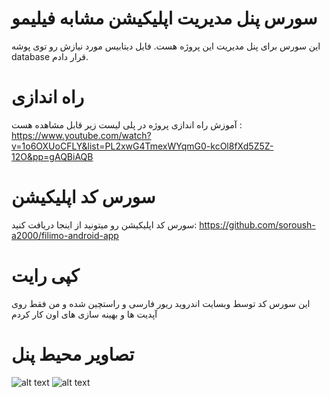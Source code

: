 # سورس پنل مدیریت اپلیکیشن مشابه فیلیمو
این سورس برای پنل مدیریت این پروژه هست. فایل دیتابیس مورد نیازش رو توی پوشه database قرار دادم.

# راه اندازی
آموزش راه اندازی پروژه در پلی لیست زیر قابل مشاهده هست : https://www.youtube.com/watch?v=1o6OXUoCFLY&list=PL2xwG4TmexWYqmG0-kcOl8fXd5Z5Z-12O&pp=gAQBiAQB

# سورس کد اپلیکیشن
سورس کد اپلیکیشن رو میتونید از اینجا دریافت کنید: https://github.com/soroush-a2000/filimo-android-app

# کپی رایت
این سورس کد توسط وبسایت اندروید ریور فارسی و راستچین شده و من فقط روی آپدیت ها و بهینه سازی های اون کار کردم


# تصاویر محیط پنل
![alt text](https://s6.uupload.ir/files/screenshot-579_pdl.png)
![alt text](https://s6.uupload.ir/files/screenshot-580_au9.png)
